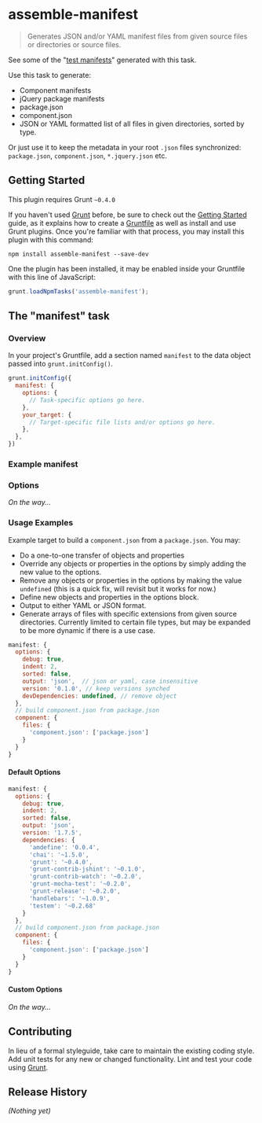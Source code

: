 # assemble-manifest

> Generates JSON and/or YAML manifest files from given source files or directories or source files.

See some of the "[test manifests](https://github.com/assemble/assemble-manifest/tree/master/test/actual)" generated with this task.


Use this task to generate:

* Component manifests
* jQuery package manifests
* package.json
* component.json
* JSON or YAML formatted list of all files in given directories, sorted by type.

Or just use it to keep the metadata in your root `.json` files synchronized: `package.json`, `component.json`, `*.jquery.json` etc.


## Getting Started
This plugin requires Grunt `~0.4.0`

If you haven't used [Grunt](http://gruntjs.com/) before, be sure to check out the [Getting Started](http://gruntjs.com/getting-started) guide, as it explains how to create a [Gruntfile](http://gruntjs.com/sample-gruntfile) as well as install and use Grunt plugins. Once you're familiar with that process, you may install this plugin with this command:

```shell
npm install assemble-manifest --save-dev
```

One the plugin has been installed, it may be enabled inside your Gruntfile with this line of JavaScript:

```js
grunt.loadNpmTasks('assemble-manifest');
```

## The "manifest" task

### Overview
In your project's Gruntfile, add a section named `manifest` to the data object passed into `grunt.initConfig()`.

```js
grunt.initConfig({
  manifest: {
    options: {
      // Task-specific options go here.
    },
    your_target: {
      // Target-specific file lists and/or options go here.
    },
  },
})
```
### Example manifest


### Options
_On the way..._

### Usage Examples

Example target to build a `component.json` from a `package.json`. You may: 

 * Do a one-to-one transfer of objects and properties
 * Override any objects or properties in the options by simply adding the new value to the options. 
 * Remove any objects or properties in the options by making the value `undefined` (this is a quick fix, will revisit but it works for now.)
 * Define new objects and properties in the options block.
 * Output to either YAML or JSON format.
 * Generate arrays of files with specific extensions from given source directories. Currently limited to certain file types, but may be expanded to be more dynamic if there is a use case. 

``` js
manifest: {
  options: {
    debug: true,
    indent: 2,
    sorted: false,
    output: 'json',  // json or yaml, case insensitive
    version: '0.1.0', // keep versions synched
    devDependencies: undefined, // remove object
  },
  // build component.json from package.json
  component: {
    files: {
      'component.json': ['package.json']
    }
  }
}
```

#### Default Options

``` js
manifest: {
  options: {
    debug: true,
    indent: 2,
    sorted: false,
    output: 'json',
    version: '1.7.5',
    dependencies: {
      'amdefine': '0.0.4',
      'chai': '~1.5.0',
      'grunt': '~0.4.0',
      'grunt-contrib-jshint': '~0.1.0',
      'grunt-contrib-watch': '~0.2.0',
      'grunt-mocha-test': '~0.2.0',
      'grunt-release': '~0.2.0',
      'handlebars': '~1.0.9',
      'testem': '~0.2.68'
    }
  },
  // build component.json from package.json
  component: {
    files: {
      'component.json': ['package.json']
    }
  }
}
```

#### Custom Options
_On the way..._


## Contributing
In lieu of a formal styleguide, take care to maintain the existing coding style. Add unit tests for any new or changed functionality. Lint and test your code using [Grunt](http://gruntjs.com/).

## Release History
_(Nothing yet)_
